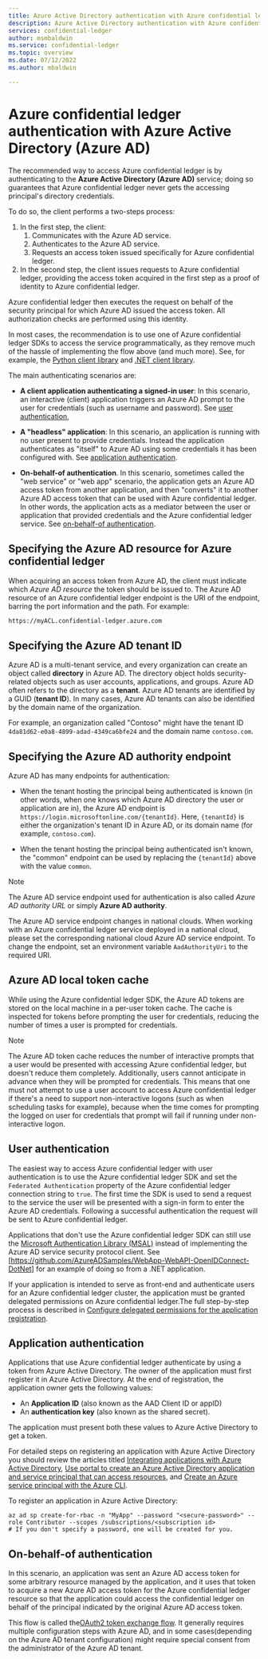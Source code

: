 ```yaml
---
title: Azure Active Directory authentication with Azure confidential ledger
description: Azure Active Directory authentication with Azure confidential ledger
services: confidential-ledger
author: msmbaldwin
ms.service: confidential-ledger
ms.topic: overview
ms.date: 07/12/2022
ms.author: mbaldwin

---
```

# Azure confidential ledger authentication with Azure Active Directory (Azure AD)

The recommended way to access Azure confidential ledger is by authenticating to the **Azure Active Directory (Azure AD)** service; doing so guarantees that Azure confidential ledger never gets the accessing principal's directory credentials.

To do so, the client performs a two-steps process:

1. In the first step, the client:
    1. Communicates with the Azure AD service.
    1. Authenticates to the Azure AD service.
    1. Requests an access token issued specifically for Azure confidential ledger.
1. In the second step, the client issues requests to Azure confidential ledger, providing the access token acquired in the first step as a proof of identity to Azure confidential ledger.

Azure confidential ledger then executes the request on behalf of the security principal for which Azure AD issued the access token. All authorization checks are performed using this identity.

In most cases, the recommendation is to use one of Azure confidential ledger SDKs to access the service programmatically, as they remove much of the hassle of implementing the
flow above (and much more). See, for example, the [Python client library](https://pypi.org/project/azure-confidentialledger/) and [.NET client library](/dotnet/api/overview/azure/storage.confidentialledger-readme-pre).

The main authenticating scenarios are:

- **A client application authenticating a signed-in user**: In this scenario, an interactive (client) application triggers an Azure AD prompt to the user for credentials (such as username and password). See [user authentication](#user-authentication),

- **A "headless" application**: In this scenario, an application is running with no user present to provide credentials. Instead the application authenticates as "itself" to Azure AD using some credentials it has been configured with. See [application authentication](#application-authentication).

- **On-behalf-of authentication**. In this scenario, sometimes called the "web service" or "web app" scenario, the application gets an Azure AD access token from another application, and then "converts" it to another Azure AD access token that can be used with Azure confidential ledger. In other words, the application acts as a mediator between the user or application that provided credentials and the Azure confidential ledger service. See [on-behalf-of authentication](#on-behalf-of-authentication).

## Specifying the Azure AD resource for Azure confidential ledger

When acquiring an access token from Azure AD, the client must indicate which *Azure AD resource* the token should be issued to. The Azure AD resource of an Azure confidential ledger endpoint is the URI of the endpoint, barring the port information and the path. For example:

```txt
https://myACL.confidential-ledger.azure.com
```

## Specifying the Azure AD tenant ID

Azure AD is a multi-tenant service, and every organization can create an object called **directory** in Azure AD. The directory object holds security-related objects such as user accounts, applications, and groups. Azure AD often refers to the directory as a **tenant**. Azure AD tenants are identified by a GUID (**tenant ID**). In many cases, Azure AD tenants can also be identified by the domain name of the organization.

For example, an organization called "Contoso" might have the tenant ID `4da81d62-e0a8-4899-adad-4349ca6bfe24` and the domain name `contoso.com`.

## Specifying the Azure AD authority endpoint

Azure AD has many endpoints for authentication:

- When the tenant hosting the principal being authenticated is known (in other words, when one knows which Azure AD directory the user or application are in), the Azure AD endpoint is `https://login.microsoftonline.com/{tenantId}`. Here, `{tenantId}` is either the organization's tenant ID in Azure AD, or its domain name (for example, `contoso.com`).

- When the tenant hosting the principal being authenticated isn't known, the "common" endpoint can be used by replacing the `{tenantId}` above with the value `common`.

> [!NOTE]
> The Azure AD service endpoint used for authentication is also called *Azure AD authority URL* or simply **Azure AD authority**.
>
> The Azure AD service endpoint changes in national clouds. When working with an Azure confidential ledger service deployed in a national cloud, please set the corresponding national cloud Azure AD service endpoint. To change the endpoint, set an environment variable `AadAuthorityUri` to the required URI.

## Azure AD local token cache

While using the Azure confidential ledger SDK, the Azure AD tokens are stored on the local machine in a per-user token cache. The cache is inspected for tokens before prompting the user for credentials, reducing the number of times a user is prompted for credentials.

> [!NOTE]
> The Azure AD token cache reduces the number of interactive prompts that a user would be presented with accessing Azure confidential ledger, but doesn't reduce them completely. Additionally, users cannot anticipate in advance when they will be prompted for credentials. This means that one must not attempt to use a user account to access Azure confidential ledger if there's a need to support non-interactive logons (such as when scheduling tasks for example), because when the time comes for prompting the logged on user for credentials that prompt will fail if running under non-interactive logon.

## User authentication

The easiest way to access Azure confidential ledger with user authentication is to use the Azure confidential ledger SDK and set the `Federated Authentication` property of the Azure confidential ledger connection string to `true`. The first time the SDK is used to send a request to the service the user will be presented with a sign-in form to enter the Azure AD credentials. Following a successful authentication the request will be sent to Azure confidential ledger.

Applications that don't use the Azure confidential ledger SDK can still use the [Microsoft Authentication Library (MSAL)](/azure/active-directory/develop/msal-overview) instead of implementing the Azure AD service security protocol client. See [https://github.com/AzureADSamples/WebApp-WebAPI-OpenIDConnect-DotNet] for an example of doing so from a .NET application.

If your application is intended to serve as front-end and authenticate users for an Azure confidential ledger cluster, the application must be granted delegated permissions on Azure confidential ledger.The full step-by-step process is described in [Configure delegated permissions for the application registration](../../../provision-azure-ad-app.md#configure-delegated-permissions-for-the-application-registration).

## Application authentication

Applications that use Azure confidential ledger authenticate by using a token from Azure Active Directory. The owner of the application must first register it in Azure Active Directory. At the end of registration, the application owner gets the following values:

- An **Application ID** (also known as the AAD Client ID or appID)
- An **authentication key** (also known as the shared secret).

The application must present both these values to Azure Active Directory to get a token. 

For detailed steps on registering an application with Azure Active Directory you should review the articles titled [Integrating applications with Azure Active Directory](../../active-directory/develop/quickstart-register-app.md), [Use portal to create an Azure Active Directory application and service principal that can access resources](../../active-directory/develop/howto-create-service-principal-portal.md), and [Create an Azure service principal with the Azure CLI](/cli/azure/create-an-azure-service-principal-azure-cli).

To register an application in Azure Active Directory:

```azurecli
az ad sp create-for-rbac -n "MyApp" --password "<secure-password>" --role Contributor --scopes /subscriptions/<subscription id>
# If you don't specify a password, one will be created for you.
```

## On-behalf-of authentication

In this scenario, an application was sent an Azure AD access token for some arbitrary resource managed by the application, and it uses that token to acquire a new Azure AD access token for the Azure confidential ledger resource so that the application could access the confidential ledger on behalf of the principal indicated by the original Azure AD access token.

This flow is called the[OAuth2 token exchange flow](https://tools.ietf.org/html/draft-ietf-oauth-token-exchange-04). It generally requires multiple configuration steps with Azure AD, and in some cases(depending on the Azure AD tenant configuration) might require special consent from the administrator of the Azure AD tenant.

